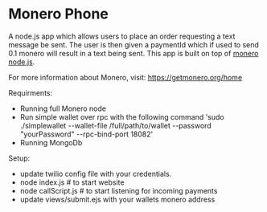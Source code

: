 # Monero Phone

A node.js app which allows users to place an order requesting a text message be sent. The user is then given a paymentId which if used to send 0.1 monero will result in a text being sent. This app is built on top of [monero node.js](https://github.com/PsychicCat/monero-nodejs).

For more information about Monero, visit: https://getmonero.org/home

Requirments:
  - Running full Monero node
  - Run simple wallet over rpc with the following command 'sudo ./simplewallet --wallet-file /full/path/to/wallet --password "yourPassword" --rpc-bind-port 18082'
  - Running MongoDb

Setup:
  - update twilio config file with your credentials.
  - node index.js # to start website
  - node callScript.js # to start listening for incoming payments
  - update views/submit.ejs with your wallets monero address



